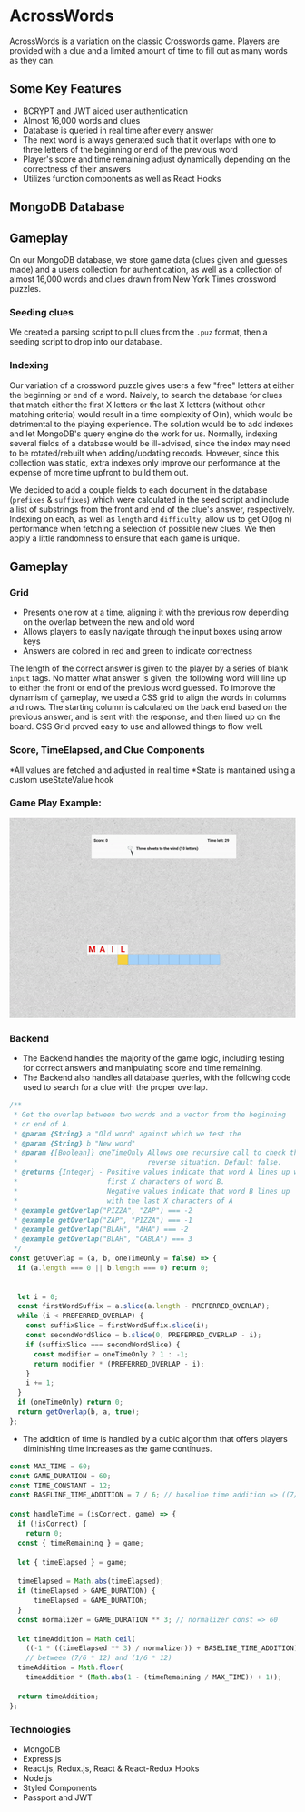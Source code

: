 # AcrossWords

AcrossWords is a variation on the classic Crosswords game. Players are provided with a clue and a limited amount of time to fill out as many words as they can.

## Some Key Features

- BCRYPT and JWT aided user authentication
- Almost 16,000 words and clues
- Database is queried in real time after every answer
- The next word is always generated such that it overlaps with one to three letters of the beginning or end of the previous word
- Player's score and time remaining adjust dynamically depending on the correctness of their answers
- Utilizes function components as well as React Hooks

## MongoDB Database

<!-- use ### for subsections within the MongoDB Databse section -->
<!--  -->
<!-- [Click here for more info](https://github.com/jacobprall/CrossWords/blob/f36ec37313de785ceb7e6a9bc92948aef588bf17/routes/api/route_helpers/game/patch/getNextWord.js#L48) -->
## Gameplay 


On our MongoDB database, we store game data (clues given and guesses made) and a users collection for authentication, as well as a collection of almost 16,000 words and clues drawn from New York Times crossword puzzles.

### Seeding clues

We created a parsing script to pull clues from the `.puz` format, then a seeding script to drop into our database.

### Indexing

Our variation of a crossword puzzle gives users a few "free" letters at either the beginning or end of a word. Naively, to search the database for clues that match either the first X letters or the last X letters (without other matching criteria) would result in a time complexity of O(n), which would be detrimental to the playing experience. The solution would be to add indexes and let MongoDB's query engine do the work for us. Normally, indexing several fields of a database would be ill-advised, since the index may need to be rotated/rebuilt when adding/updating records. However, since this collection was static, extra indexes only improve our performance at the expense of more time upfront to build them out.

We decided to add a couple fields to each document in the database (`prefixes` & `suffixes`) which were calculated in the seed script and include a list of substrings from the front and end of the clue's answer, respectively. Indexing on each, as well as `length` and `difficulty`, allow us to get O(log n) performance when fetching a selection of possible new clues. We then apply a little randomness to ensure that each game is unique.

## Gameplay


### Grid
* Presents one row at a time, aligning it with the previous row depending on the overlap between the new and old word
* Allows players to easily navigate through the input boxes using arrow keys
* Answers are colored in red and green to indicate correctness 


The length of the correct answer is given to the player by a series of blank `input` tags. No matter what answer is given, the following word will line up to either the front or end of the previous word guessed. To improve the dynamism of gameplay, we used a CSS grid to align the words in columns and rows. The starting column is calculated on the back end based on the previous answer, and is sent with the response, and then lined up on the board. CSS Grid proved easy to use and allowed things to flow well.

### Score, TimeElapsed, and Clue Components
*All values are fetched and adjusted in real time
*State is mantained using a custom useStateValue hook


<!-- if you want to add a gif, use the format below -->
<!-- ![name_of_gif](source of gif) -->
<!-- I added an images folder, add the gifs there. -->
<!-- example: -->
### Game Play Example: 
![game_play_gif](frontend/images/game_play_gif.gif)

### Backend
* The Backend handles the majority of the game logic, including testing for correct answers and manipulating score and time remaining. 
* The Backend also handles all database queries, with the following code used to search for a clue with the proper overlap.
```javascript
/**
 * Get the overlap between two words and a vector from the beginning
 * or end of A.
 * @param {String} a "Old word" against which we test the
 * @param {String} b "New word"
 * @param {[Boolean]} oneTimeOnly Allows one recursive call to check the
 *                                reverse situation. Default false.
 * @returns {Integer} - Positive values indicate that word A lines up with the
 *                      first X characters of word B.
 *                      Negative values indicate that word B lines up
 *                      with the last X characters of A
 * @example getOverlap("PIZZA", "ZAP") === -2
 * @example getOverlap("ZAP", "PIZZA") === -1
 * @example getOverlap("BLAH", "AHA") === -2
 * @example getOverlap("BLAH", "CABLA") === 3
 */
const getOverlap = (a, b, oneTimeOnly = false) => {
  if (a.length === 0 || b.length === 0) return 0;


  let i = 0;
  const firstWordSuffix = a.slice(a.length - PREFERRED_OVERLAP);
  while (i < PREFERRED_OVERLAP) {
    const suffixSlice = firstWordSuffix.slice(i);
    const secondWordSlice = b.slice(0, PREFERRED_OVERLAP - i);
    if (suffixSlice === secondWordSlice) {
      const modifier = oneTimeOnly ? 1 : -1;
      return modifier * (PREFERRED_OVERLAP - i);
    }
    i += 1;
  }
  if (oneTimeOnly) return 0;
  return getOverlap(b, a, true);
};

```

* The addition of time is handled by a cubic algorithm that offers players diminishing time increases as the game continues.
```javascript
const MAX_TIME = 60;
const GAME_DURATION = 60;
const TIME_CONSTANT = 12;
const BASELINE_TIME_ADDITION = 7 / 6; // baseline time addition => ((7/6) - 1) * TIME_CONSTANT

const handleTime = (isCorrect, game) => {
  if (!isCorrect) {
    return 0;
  const { timeRemaining } = game;
  
  let { timeElapsed } = game;
  
  timeElapsed = Math.abs(timeElapsed);
  if (timeElapsed > GAME_DURATION) {
      timeElapsed = GAME_DURATION;
  }
  const normalizer = GAME_DURATION ** 3; // normalizer const => 60
  
  let timeAddition = Math.ceil(
    ((-1 * ((timeElapsed ** 3) / normalizer)) + BASELINE_TIME_ADDITION) * TIME_CONSTANT);
    // between (7/6 * 12) and (1/6 * 12)
  timeAddition = Math.floor(
    timeAddition * (Math.abs(1 - (timeRemaining / MAX_TIME)) + 1));

  return timeAddition;
};
```

### Technologies

- MongoDB
- Express.js
- React.js, Redux.js, React & React-Redux Hooks
- Node.js
- Styled Components
- Passport and JWT
